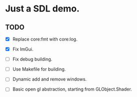 # Just a SDL demo.


## TODO

- [x] Replace core:fmt with core:log.
- [x] Fix ImGui.
- [ ] Fix debug building.
- [ ] Use Makefile for building.

- [ ] Dynamic add and remove windows.
- [ ] Basic open gl abstraction, starting from GLObject.Shader.